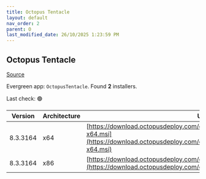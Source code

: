 ```yaml
---
title: Octopus Tentacle
layout: default
nav_order: 2
parent: O
last_modified_date: 26/10/2025 1:23:59 PM
---
```


## Octopus Tentacle

[Source](https://octopus.com/)

Evergreen app: `OctopusTentacle`. Found **2** installers.

Last check: 🟢

| Version  | Architecture | URI                                                                                                                                                          |
| -------- | ------------ | ------------------------------------------------------------------------------------------------------------------------------------------------------------ |
| 8.3.3164 | x64          | [https://download.octopusdeploy.com/octopus/Octopus.Tentacle.8.3.3164-x64.msi](https://download.octopusdeploy.com/octopus/Octopus.Tentacle.8.3.3164-x64.msi) |
| 8.3.3164 | x86          | [https://download.octopusdeploy.com/octopus/Octopus.Tentacle.8.3.3164.msi](https://download.octopusdeploy.com/octopus/Octopus.Tentacle.8.3.3164.msi)         |
